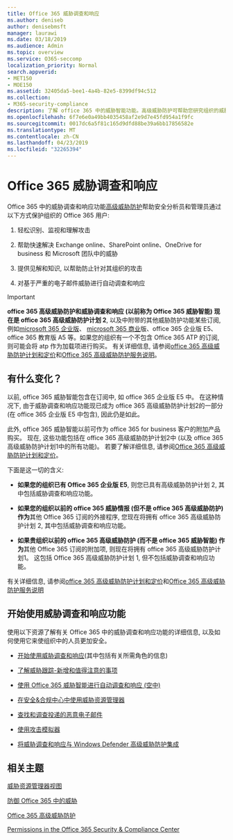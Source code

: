 ```yaml
---
title: Office 365 威胁调查和响应
ms.author: deniseb
author: denisebmsft
manager: laurawi
ms.date: 03/18/2019
ms.audience: Admin
ms.topic: overview
ms.service: O365-seccomp
localization_priority: Normal
search.appverid:
- MET150
- MOE150
ms.assetid: 32405da5-bee1-4a4b-82e5-8399df94c512
ms.collection:
- M365-security-compliance
description: 了解 office 365 中的威胁智能功能。高级威胁防护可帮助您研究组织的威胁、响应恶意软件、网络钓鱼和 Office 365 已代表您检测到的其他攻击, 并搜索威胁指示器.
ms.openlocfilehash: 6f7e6e0a49bb4035458af2e9d7e45fd954a1f9fc
ms.sourcegitcommit: 0017dc6a5f81c165d9dfd88be39a6bb17856582e
ms.translationtype: MT
ms.contentlocale: zh-CN
ms.lasthandoff: 04/23/2019
ms.locfileid: "32265394"
---
```

# <a name="office-365-threat-investigation-and-response"></a>Office 365 威胁调查和响应

Office 365 中的威胁调查和响应功能[高级威胁防护](office-365-atp.md)帮助安全分析员和管理员通过以下方式保护组织的 Office 365 用户:
  
1. 轻松识别、监视和理解攻击
    
2. 帮助快速解决 Exchange online、SharePoint online、OneDrive for business 和 Microsoft 团队中的威胁
    
3. 提供见解和知识, 以帮助防止针对其组织的攻击

4. 对基于严重的电子邮件威胁进行自动调查和响应
    
> [!IMPORTANT]
> **office 365 高级威胁防护和威胁调查和响应 (以前称为 Office 365 威胁智能) 现在是 office 365 高级威胁防护计划 2**, 以及中附带的其他威胁防护功能某些订阅, 例如[microsoft 365 企业版](https://www.microsoft.com/microsoft-365/enterprise/home)、 [microsoft 365 商业](https://www.microsoft.com/microsoft-365/business)版、office 365 企业版 E5、office 365 教育版 A5 等。如果您的组织有一个不包含 Office 365 ATP 的订阅, 则可能会将 atp 作为加载项进行购买。 有关详细信息, 请参阅[office 365 高级威胁防护计划和定价](https://products.office.com/exchange/advance-threat-protection)和[Office 365 高级威胁防护服务说明](https://docs.microsoft.com/office365/servicedescriptions/office-365-advanced-threat-protection-service-description#whats-new-in-office-365-advanced-threat-protection-atp)。 
  
## <a name="whats-changing"></a>有什么变化？

以前, office 365 威胁智能包含在订阅中, 如 office 365 企业版 E5 中。 在这种情况下, 由于威胁调查和响应功能现已成为 office 365 高级威胁防护计划2的一部分 (在 office 365 企业版 E5 中包含), 因此仍是如此。 

此外, office 365 威胁智能以前可作为 office 365 for business 客户的附加产品购买。 现在, 这些功能包括在 office 365 高级威胁防护计划2中 (以及 office 365 高级威胁防护计划1中的所有功能)。 若要了解详细信息, 请参阅[Office 365 高级威胁防护计划和定价](https://products.office.com/exchange/advance-threat-protection)。

下面是这一切的含义:

- **如果您的组织已有 Office 365 企业版 E5**, 则您已具有高级威胁防护计划 2, 其中包括威胁调查和响应功能。

- **如果您的组织以前的 office 365 威胁情报 (但不是 office 365 高级威胁防护) 作为**其他 Office 365 订阅的外接程序, 您现在将拥有 office 365 高级威胁防护计划 2, 其中包括威胁调查和响应功能。 

- **如果贵组织以前的 office 365 高级威胁防护 (而不是 office 365 威胁智能) 作为**其他 Office 365 订阅的附加项, 则现在将拥有 office 365 高级威胁防护计划1。 这包括 Office 365 高级威胁防护计划 1, 但不包括威胁调查和响应功能。

有关详细信息, 请参阅[office 365 高级威胁防护计划和定价](https://products.office.com/exchange/advance-threat-protection)和[Office 365 高级威胁防护服务说明](https://docs.microsoft.com/office365/servicedescriptions/office-365-advanced-threat-protection-service-description#whats-new-in-office-365-advanced-threat-protection-atp)

## <a name="get-started-with-threat-investigation-and-response-capabilities"></a>开始使用威胁调查和响应功能

使用以下资源了解有关 Office 365 中的威胁调查和响应功能的详细信息, 以及如何使用它来使组织中的人员更加安全。
  
- [开始使用威胁调查和响应](get-started-with-ti.md)(其中包括有关所需角色的信息) 
    
- [了解威胁跟踪-新增和值得注意的事项](threat-trackers.md)

- [使用 Office 365 威胁智能进行自动调查和响应 (空中)](automated-investigation-response-office.md)

- [在安全&amp;合规中心中使用威胁资源管理器](use-explorer-in-security-and-compliance.md)
    
- [查找和调查投递的恶意电子邮件](investigate-malicious-email-that-was-delivered.md)
    
- [使用攻击模拟器](attack-simulator.md)
    
- [将威胁调查和响应与 Windows Defender 高级威胁防护集成](integrate-office-365-ti-with-wdatp.md)
    
## <a name="related-topics"></a>相关主题

[威胁资源管理器视图](threat-explorer-views.md)

[防御 Office 365 中的威胁](protect-against-threats.md)
  
[Office 365 高级威胁防护](office-365-atp.md)
  
[Permissions in the Office 365 Security &amp; Compliance Center](permissions-in-the-security-and-compliance-center.md)
 
